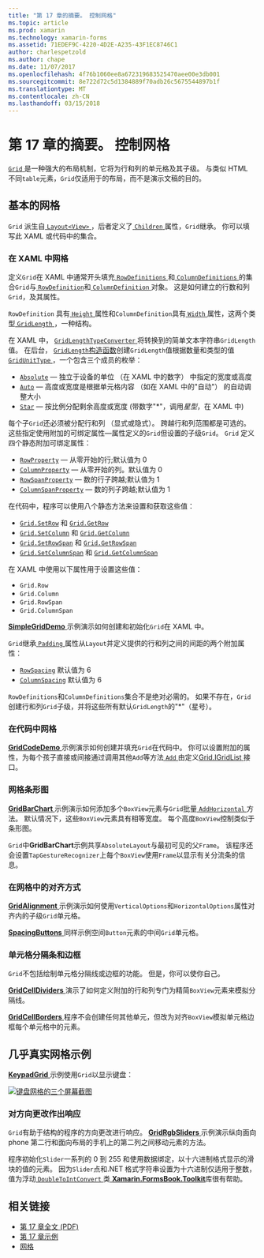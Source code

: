 ```yaml
---
title: "第 17 章的摘要。 控制网格"
ms.topic: article
ms.prod: xamarin
ms.technology: xamarin-forms
ms.assetid: 71EDEF9C-4220-4D2E-A235-43F1EC8746C1
author: charlespetzold
ms.author: chape
ms.date: 11/07/2017
ms.openlocfilehash: 4f76b1060ee8a672319683525470aee00e3db001
ms.sourcegitcommit: 8e722d72c5d1384889f70adb26c5675544897b1f
ms.translationtype: MT
ms.contentlocale: zh-CN
ms.lasthandoff: 03/15/2018
---
```

# <a name="summary-of-chapter-17-mastering-the-grid"></a>第 17 章的摘要。 控制网格

[ `Grid` ](https://developer.xamarin.com/api/type/Xamarin.Forms.Grid/)是一种强大的布局机制，它将为行和列的单元格及其子级。 与类似 HTML 不同`table`元素，`Grid`仅适用于的布局，而不是演示文稿的目的。

## <a name="the-basic-grid"></a>基本的网格

`Grid` 派生自[ `Layout<View>` ](https://developer.xamarin.com/api/type/Xamarin.Forms.Layout%3CT%3E/)，后者定义了[ `Children` ](https://developer.xamarin.com/api/property/Xamarin.Forms.Layout%3CT%3E.Children/)属性，`Grid`继承。 你可以填写此 XAML 或代码中的集合。

### <a name="the-grid-in-xaml"></a>在 XAML 中网格

定义`Grid`在 XAML 中通常开头填充[ `RowDefinitions` ](https://developer.xamarin.com/api/property/Xamarin.Forms.Grid.RowDefinitions/)和[ `ColumnDefinitions` ](https://developer.xamarin.com/api/property/Xamarin.Forms.Grid.ColumnDefinitions/)的集合`Grid`与[ `RowDefinition`](https://developer.xamarin.com/api/type/Xamarin.Forms.RowDefinition/)和[ `ColumnDefinition` ](https://developer.xamarin.com/api/type/Xamarin.Forms.ColumnDefinition/)对象。 这是如何建立的行数和列`Grid`，及其属性。

`RowDefinition` 具有[ `Height` ](https://developer.xamarin.com/api/property/Xamarin.Forms.RowDefinition.Height/)属性和`ColumnDefinition`具有[ `Width` ](https://developer.xamarin.com/api/property/Xamarin.Forms.ColumnDefinition.Width/)属性，这两个类型[ `GridLength` ](https://developer.xamarin.com/api/type/Xamarin.Forms.GridLength/)，一种结构。

在 XAML 中， [ `GridLengthTypeConverter` ](https://developer.xamarin.com/api/type/Xamarin.Forms.GridLengthTypeConverter/)将转换到的简单文本字符串`GridLength`值。 在后台， [ `GridLength`构造函数](https://developer.xamarin.com/api/constructor/Xamarin.Forms.GridLength.GridLength/p/System.Double/Xamarin.Forms.GridUnitType/)创建`GridLength`值根据数量和类型的值[ `GridUnitType` ](https://developer.xamarin.com/api/type/Xamarin.Forms.GridUnitType/)，一个包含三个成员的枚举：

- [`Absolute`](https://developer.xamarin.com/api/field/Xamarin.Forms.GridUnitType.Absolute/) &mdash; 独立于设备的单位 （在 XAML 中的数字） 中指定的宽度或高度
- [`Auto`](https://developer.xamarin.com/api/field/Xamarin.Forms.GridUnitType.Auto/) &mdash; 高度或宽度是根据单元格内容 （如在 XAML 中的"自动"） 的自动调整大小
- [`Star`](https://developer.xamarin.com/api/field/Xamarin.Forms.GridUnitType.Star/) &mdash; 按比例分配剩余高度或宽度 (带数字"\*"，调用*星型*，在 XAML 中)

每个子`Grid`还必须被分配行和列 （显式或隐式）。 跨越行和列范围都是可选的。 这些指定使用附加的可绑定属性&mdash;属性定义的`Grid`但设置的子级`Grid`。 `Grid` 定义四个静态附加可绑定属性：

- [`RowProperty`](https://developer.xamarin.com/api/field/Xamarin.Forms.Grid.RowProperty/) &mdash; 从零开始的行;默认值为 0
- [`ColumnProperty`](https://developer.xamarin.com/api/field/Xamarin.Forms.Grid.ColumnProperty/) &mdash; 从零开始的列。默认值为 0
- [`RowSpanProperty`](https://developer.xamarin.com/api/field/Xamarin.Forms.Grid.RowSpanProperty/) &mdash; 数的行子跨越;默认值为 1
- [`ColumnSpanProperty`](https://developer.xamarin.com/api/field/Xamarin.Forms.Grid.ColumnSpanProperty/) &mdash; 数的列子跨越;默认值为 1

在代码中，程序可以使用八个静态方法来设置和获取这些值：

- [`Grid.SetRow`](https://developer.xamarin.com/api/member/Xamarin.Forms.Grid.SetRow/p/Xamarin.Forms.BindableObject/System.Int32/) 和 [`Grid.GetRow`](https://developer.xamarin.com/api/member/Xamarin.Forms.Grid.GetRow/p/Xamarin.Forms.BindableObject/)
- [`Grid.SetColumn`](https://developer.xamarin.com/api/member/Xamarin.Forms.Grid.SetColumn/p/Xamarin.Forms.BindableObject/System.Int32/) 和 [`Grid.GetColumn`](https://developer.xamarin.com/api/member/Xamarin.Forms.Grid.GetColumn/p/Xamarin.Forms.BindableObject/)
- [`Grid.SetRowSpan`](https://developer.xamarin.com/api/member/Xamarin.Forms.Grid.SetRowSpan/p/Xamarin.Forms.BindableObject/System.Int32/) 和 [`Grid.GetRowSpan`](https://developer.xamarin.com/api/member/Xamarin.Forms.Grid.GetRowSpan/p/Xamarin.Forms.BindableObject/)
- [`Grid.SetColumnSpan`](https://developer.xamarin.com/api/member/Xamarin.Forms.Grid.SetColumnSpan/p/Xamarin.Forms.BindableObject/System.Int32/) 和 [`Grid.GetColumnSpan`](https://developer.xamarin.com/api/member/Xamarin.Forms.Grid.GetColumnSpan/p/Xamarin.Forms.BindableObject/)

在 XAML 中使用以下属性用于设置这些值：

- `Grid.Row`
- `Grid.Column`
- `Grid.RowSpan`
- `Grid.ColumnSpan`

[ **SimpleGridDemo** ](https://github.com/xamarin/xamarin-forms-book-samples/tree/master/Chapter17/SimpleGridDemo)示例演示如何创建和初始化`Grid`在 XAML 中。

`Grid`继承[ `Padding` ](https://developer.xamarin.com/api/property/Xamarin.Forms.Layout.Padding/)属性从`Layout`并定义提供的行和列之间的间距的两个附加属性：

- [`RowSpacing`](https://developer.xamarin.com/api/property/Xamarin.Forms.Grid.RowSpacing/) 默认值为 6
- [`ColumnSpacing`](https://developer.xamarin.com/api/property/Xamarin.Forms.Grid.ColumnSpacing/) 默认值为 6

`RowDefinitions`和`ColumnDefinitions`集合不是绝对必需的。 如果不存在，`Grid`创建行和列`Grid`子级，并将这些所有默认`GridLength`的"\*"（星号）。

### <a name="the-grid-in-code"></a>在代码中网格

[ **GridCodeDemo** ](https://github.com/xamarin/xamarin-forms-book-samples/tree/master/Chapter17/GridCodeDemo)示例演示如何创建并填充`Grid`在代码中。 你可以设置附加的属性，为每个孩子直接或间接通过调用其他`Add`等方法[ `Add` ](https://developer.xamarin.com/api/member/Xamarin.Forms.Grid+IGridList%3CT%3E.Add/p/Xamarin.Forms.View/System.Int32/System.Int32/System.Int32/System.Int32/)由定义[Grid.IGridList<T> ](https://developer.xamarin.com/api/type/Xamarin.Forms.Grid+IGridList%3CT%3E/)接口。

### <a name="the-grid-bar-chart"></a>网格条形图

[ **GridBarChart** ](https://github.com/xamarin/xamarin-forms-book-samples/tree/master/Chapter17/GridBarChart)示例演示如何添加多个`BoxView`元素与`Grid`批量[ `AddHorizontal` ](https://developer.xamarin.com/api/member/Xamarin.Forms.Grid+IGridList%3CT%3E.AddHorizontal/p/System.Collections.Generic.IEnumerable%7BXamarin.Forms.View%7D/)方法。 默认情况下，这些`BoxView`元素具有相等宽度。 每个高度`BoxView`控制类似于条形图。

`Grid`中**GridBarChart**示例共享`AbsoluteLayout`与最初可见的父`Frame`。 该程序还会设置`TapGestureRecognizer`上每个`BoxView`使用`Frame`以显示有关分流条的信息。

### <a name="alignment-in-the-grid"></a>在网格中的对齐方式

[ **GridAlignment** ](https://github.com/xamarin/xamarin-forms-book-samples/tree/master/Chapter17/GridAlignment)示例演示如何使用`VerticalOptions`和`HorizontalOptions`属性对齐内的子级`Grid`单元格。

[ **SpacingButtons** ](https://github.com/xamarin/xamarin-forms-book-samples/tree/master/Chapter17/SpacingButtons)同样示例空间`Button`元素的中间`Grid`单元格。

### <a name="cell-dividers-and-borders"></a>单元格分隔条和边框

`Grid`不包括绘制单元格分隔线或边框的功能。 但是，你可以使你自己。

[ **GridCellDividers** ](https://github.com/xamarin/xamarin-forms-book-samples/tree/master/Chapter17/GridCellDividers)演示了如何定义附加的行和列专门为精简`BoxView`元素来模拟分隔线。

[ **GridCellBorders** ](https://github.com/xamarin/xamarin-forms-book-samples/tree/master/Chapter17/GridCellBorders)程序不会创建任何其他单元，但改为对齐`BoxView`模拟单元格边框每个单元格中的元素。

## <a name="almost-real-life-grid-examples"></a>几乎真实网格示例

[ **KeypadGrid** ](https://github.com/xamarin/xamarin-forms-book-samples/tree/master/Chapter17/KeypadGrid)示例使用`Grid`以显示键盘：

[![键盘网格的三个屏幕截图](images/ch17fg12-small.png "键盘网格")](images/ch17fg12-large.png#lightbox "键盘网格")

### <a name="responding-to-orientation-changes"></a>对方向更改作出响应

`Grid`有助于结构的程序的方向更改进行响应。 [ **GridRgbSliders** ](https://github.com/xamarin/xamarin-forms-book-samples/tree/master/Chapter17/GridRgbSliders)示例演示纵向面向 phone 第二行和面向布局的手机上的第二列之间移动元素的方法。

程序初始化`Slider`一系列的 0 到 255 和使用数据绑定，以十六进制格式显示的滑块的值的元素。 因为`Slider`点和.NET 格式字符串设置为十六进制仅适用于整数，值为浮动[ `DoubleToIntConvert` ](https://github.com/xamarin/xamarin-forms-book-samples/blob/master/Libraries/Xamarin.FormsBook.Toolkit/Xamarin.FormsBook.Toolkit/DoubleToIntConverter.cs)类[ **Xamarin.FormsBook.Toolkit**](https://github.com/xamarin/xamarin-forms-book-samples/tree/master/Libraries/Xamarin.FormsBook.Toolkit)库很有帮助。



## <a name="related-links"></a>相关链接

- [第 17 章全文 (PDF)](https://download.xamarin.com/developer/xamarin-forms-book/XamarinFormsBook-Ch17-Apr2016.pdf)
- [第 17 章示例](https://github.com/xamarin/xamarin-forms-book-samples/tree/master/Chapter17)
- [网格](~/xamarin-forms/user-interface/layouts/grid.md)
